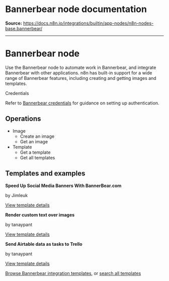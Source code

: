 # Bannerbear node documentation

**Source:** https://docs.n8n.io/integrations/builtin/app-nodes/n8n-nodes-base.bannerbear/

---

# Bannerbear node

Use the Bannerbear node to automate work in Bannerbear, and integrate Bannerbear with other applications. n8n has built-in support for a wide range of Bannerbear features, including creating and getting images and templates.

Credentials

Refer to [Bannerbear credentials](../../credentials/bannerbear/) for guidance on setting up authentication.

## Operations

- Image
  - Create an image
  - Get an image
- Template
  - Get a template
  - Get all templates

## Templates and examples

**Speed Up Social Media Banners With BannerBear.com**

by Jimleuk

[View template details](https://n8n.io/workflows/2322-speed-up-social-media-banners-with-bannerbearcom/)

**Render custom text over images**

by tanaypant

[View template details](https://n8n.io/workflows/365-render-custom-text-over-images/)

**Send Airtable data as tasks to Trello**

by tanaypant

[View template details](https://n8n.io/workflows/385-send-airtable-data-as-tasks-to-trello/)

[Browse Bannerbear integration templates](https://n8n.io/integrations/bannerbear/), or [search all templates](https://n8n.io/workflows/)
